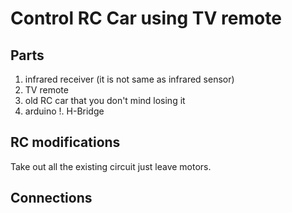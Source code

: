 # Control RC Car using TV remote

## Parts
1. infrared receiver (it is not same as infrared sensor)
1. TV remote
1. old RC car that you don't mind losing it
1. arduino
!. H-Bridge

## RC modifications

Take out all the existing circuit just leave motors.


## Connections

